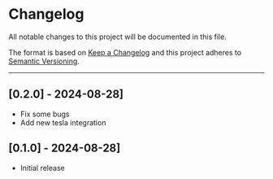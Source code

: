 # Changelog

All notable changes to this project will be documented in this file.

The format is based on [Keep a Changelog](http://keepachangelog.com/en/1.0.0/)
and this project adheres to [Semantic Versioning](http://semver.org/spec/v2.0.0.html).

---

## [0.2.0] - 2024-08-28]
- Fix some bugs
- Add new tesla integration

## [0.1.0] - 2024-08-28]
- Initial release
